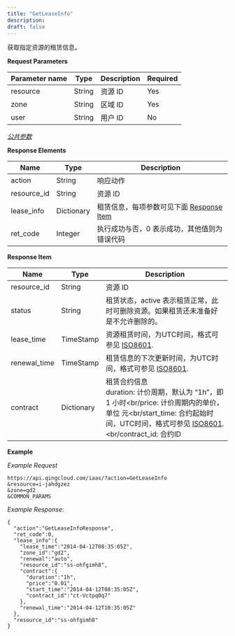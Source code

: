 ```yaml
---
title: "GetLeaseInfo"
description: 
draft: false
---
```




获取指定资源的租赁信息。


**Request Parameters**

| Parameter name | Type | Description | Required |
| --- | --- | --- | --- |
| resource | String | 资源 ID | Yes |
| zone | String | 区域 ID | Yes |
| user | String | 用户 ID | No |

[_公共参数_](../../../parameters/)

**Response Elements**

| Name | Type | Description |
| --- | --- | --- |
| action | String | 响应动作 |
| resource_id | String | 资源 ID |
| lease_info | Dictionary | 租赁信息，每项参数可见下面 [Response Item](#response-item) |
| ret_code | Integer | 执行成功与否，0 表示成功，其他值则为错误代码 |

**Response Item**

| Name | Type | Description |
| --- | --- | --- |
| resource_id | String | 资源 ID |
| status | String | 租赁状态，active 表示租赁正常，此时可删除资源。如果租赁还未准备好是不允许删除的。 |
| lease_time | TimeStamp | 资源租赁时间，为UTC时间，格式可参见 [ISO8601](http://www.w3.org/TR/NOTE-datetime). |
| renewal_time | TimeStamp | 租赁信息的下次更新时间，为UTC时间，格式可参见 [ISO8601](http://www.w3.org/TR/NOTE-datetime). |
| contract | Dictionary | 租赁合约信息<br/>duration: 计价周期，默认为 “1h”，即 1 小时<br/price: 计价周期内的单价，单位 元<br/start_time: 合约起始时间，UTC时间，格式可参见 [ISO8601](http://www.w3.org/TR/NOTE-datetime).<br/contract_id: 合约ID |

**Example**

_Example Request_

```
https://api.qingcloud.com/iaas/?action=GetLeaseInfo
&resource=i-jahdgzez
&zone=gd2
&COMMON_PARAMS
```

_Example Response_:

```
{
  "action":"GetLeaseInfoResponse",
  "ret_code":0,
  "lease_info":{
    "lease_time":"2014-04-12T08:35:05Z",
    "zone_id":"gd2",
    "renewal":"auto",
    "resource_id":"ss-ohfgimh8",
    "contract":{
      "duration":"1h",
      "price":"0.01",
      "start_time":"2014-04-12T08:35:05Z",
      "contract_id":"ct-Vctpq0q7"
    },
    "renewal_time":"2014-04-12T10:35:05Z"
  },
  "resource_id":"ss-ohfgimh8"
}
```
